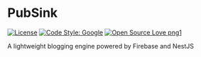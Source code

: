 # PubSink

[![License](https://img.shields.io/badge/License-BSD_3--Clause-blue.svg)](https://opensource.org/licenses/BSD-3-Clause)
[![Code Style: Google](https://img.shields.io/badge/code%20style-google-blueviolet.svg)](https://github.com/google/gts)
[![Open Source Love png1](https://badges.frapsoft.com/os/v1/open-source.png?v=103)](https://github.com/ellerbrock/open-source-badges/)

A lightweight blogging engine powered by Firebase and NestJS
